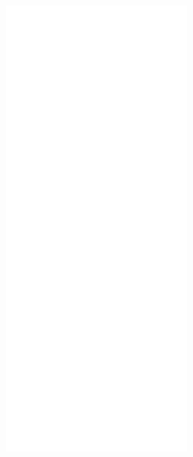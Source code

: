 <p align="left"><img src="https://raw.githubusercontent.com/Infer2/Infer2/main/github-metrics.svg" /></p>
